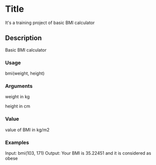 # Title

It's a training project of basic BMI calculator

## Description

Basic BMI calculator

### Usage

bmi(weight, height)

### Arguments

weight in kg

height in cm

### Value

value of BMI in kg/m2

### Examples

Input: bmi(103, 171)
Output: Your BMI is 35.22451 and it is considered as obese
